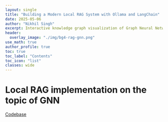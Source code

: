 ```yaml
---
layout: single
title: "Building a Modern Local RAG System with Ollama and LangChain"
date: 2025-05-06
author: "Nikhil Singh"
excerpt: Interactive knowledge graph visualization of Graph Neural Network (GNN) research papers using Retrieval-Augmented Generation (RAG).
header:
  overlay_image: "./img/bg4-rag-gnn.png"
use_math: true
author_profile: true
toc: true
toc_label: "Contents"
toc_icon: "list"
classes: wide
---
```


# Local RAG implementation on the topic of GNN

[Codebase](https://github.com/nikhilsingh13/kg-local-rag-gnn)